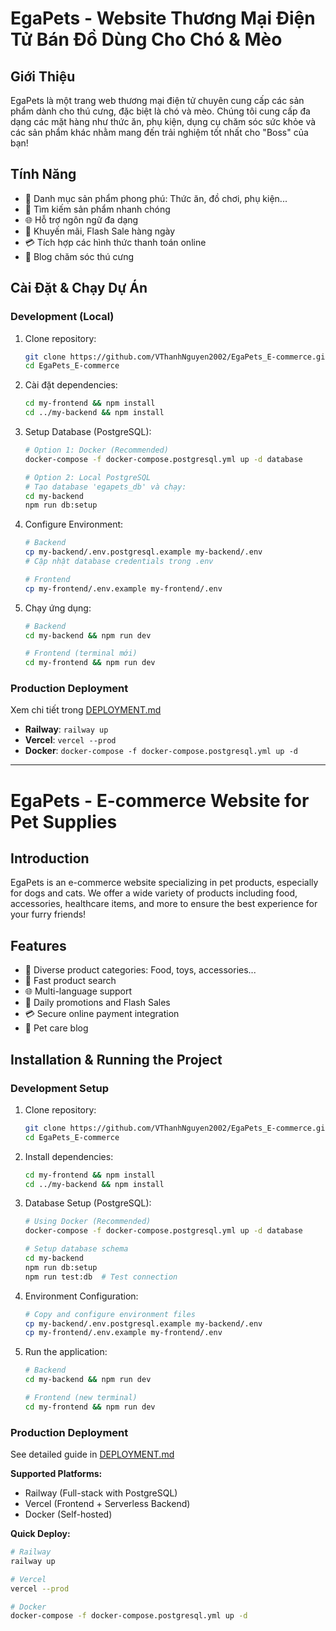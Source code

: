 # EgaPets - Website Thương Mại Điện Tử Bán Đồ Dùng Cho Chó & Mèo

## Giới Thiệu
EgaPets là một trang web thương mại điện tử chuyên cung cấp các sản phẩm dành cho thú cưng, đặc biệt là chó và mèo. Chúng tôi cung cấp đa dạng các mặt hàng như thức ăn, phụ kiện, dụng cụ chăm sóc sức khỏe và các sản phẩm khác nhằm mang đến trải nghiệm tốt nhất cho "Boss" của bạn!

## Tính Năng
- 🛒 Danh mục sản phẩm phong phú: Thức ăn, đồ chơi, phụ kiện...
- 🔎 Tìm kiếm sản phẩm nhanh chóng
- 🌐 Hỗ trợ ngôn ngữ đa dạng
- 📢 Khuyến mãi, Flash Sale hàng ngày
- 💳 Tích hợp các hình thức thanh toán online
- 📄 Blog chăm sóc thú cưng

## Cài Đặt & Chạy Dự Án

### Development (Local)
1. Clone repository:
   ```sh
   git clone https://github.com/VThanhNguyen2002/EgaPets_E-commerce.git
   cd EgaPets_E-commerce
   ```

2. Cài đặt dependencies:
   ```sh
   cd my-frontend && npm install
   cd ../my-backend && npm install
   ```

3. Setup Database (PostgreSQL):
   ```sh
   # Option 1: Docker (Recommended)
   docker-compose -f docker-compose.postgresql.yml up -d database
   
   # Option 2: Local PostgreSQL
   # Tạo database 'egapets_db' và chạy:
   cd my-backend
   npm run db:setup
   ```

4. Configure Environment:
   ```sh
   # Backend
   cp my-backend/.env.postgresql.example my-backend/.env
   # Cập nhật database credentials trong .env
   
   # Frontend
   cp my-frontend/.env.example my-frontend/.env
   ```

5. Chạy ứng dụng:
   ```sh
   # Backend
   cd my-backend && npm run dev
   
   # Frontend (terminal mới)
   cd my-frontend && npm run dev
   ```

### Production Deployment
Xem chi tiết trong [DEPLOYMENT.md](./DEPLOYMENT.md)

- **Railway**: `railway up`
- **Vercel**: `vercel --prod`
- **Docker**: `docker-compose -f docker-compose.postgresql.yml up -d`

---

# EgaPets - E-commerce Website for Pet Supplies

## Introduction
EgaPets is an e-commerce website specializing in pet products, especially for dogs and cats. We offer a wide variety of products including food, accessories, healthcare items, and more to ensure the best experience for your furry friends!

## Features
- 🛒 Diverse product categories: Food, toys, accessories...
- 🔎 Fast product search
- 🌐 Multi-language support
- 📢 Daily promotions and Flash Sales
- 💳 Secure online payment integration
- 📄 Pet care blog

## Installation & Running the Project

### Development Setup
1. Clone repository:
   ```sh
   git clone https://github.com/VThanhNguyen2002/EgaPets_E-commerce.git
   cd EgaPets_E-commerce
   ```

2. Install dependencies:
   ```sh
   cd my-frontend && npm install
   cd ../my-backend && npm install
   ```

3. Database Setup (PostgreSQL):
   ```sh
   # Using Docker (Recommended)
   docker-compose -f docker-compose.postgresql.yml up -d database
   
   # Setup database schema
   cd my-backend
   npm run db:setup
   npm run test:db  # Test connection
   ```

4. Environment Configuration:
   ```sh
   # Copy and configure environment files
   cp my-backend/.env.postgresql.example my-backend/.env
   cp my-frontend/.env.example my-frontend/.env
   ```

5. Run the application:
   ```sh
   # Backend
   cd my-backend && npm run dev
   
   # Frontend (new terminal)
   cd my-frontend && npm run dev
   ```

### Production Deployment
See detailed guide in [DEPLOYMENT.md](./DEPLOYMENT.md)

**Supported Platforms:**
- Railway (Full-stack with PostgreSQL)
- Vercel (Frontend + Serverless Backend)
- Docker (Self-hosted)

**Quick Deploy:**
```sh
# Railway
railway up

# Vercel
vercel --prod

# Docker
docker-compose -f docker-compose.postgresql.yml up -d
```

